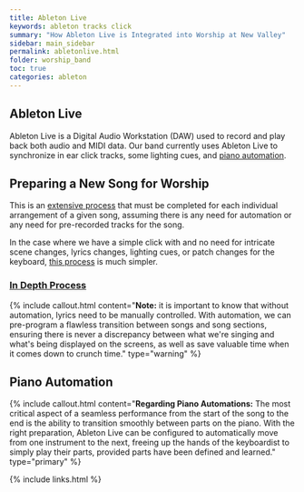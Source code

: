 ```yaml
---
title: Ableton Live
keywords: ableton tracks click
summary: "How Ableton Live is Integrated into Worship at New Valley"
sidebar: main_sidebar
permalink: abletonlive.html
folder: worship_band
toc: true
categories: ableton
---
```


## Ableton Live

Ableton Live is a Digital Audio Workstation (DAW) used to record and play back both audio and MIDI data.  Our band currently uses Ableton Live to synchronize in ear click tracks, some lighting cues, and [piano automation](#piano-automation).

## Preparing a New Song for Worship

This is an [extensive process](preparingasongforworship.html) that must be completed for each individual arrangement of a given song, assuming there is any need for automation or any need for pre-recorded tracks for the song.

In the case where we have a simple click with and no need for intricate scene changes, lyrics changes, lighting cues, or patch changes for the keyboard, [this process](brokenlink.html) is much simpler.

### [In Depth Process](preparingasongforworship.html)

{% include callout.html content="<strong>Note:</strong> it is important to know that without automation, lyrics need to be manually controlled.  With automation, we can pre-program a flawless transition between songs and song sections, ensuring there is never a discrepancy between what we're singing and what's being displayed on the screens, as well as save valuable time when it comes down to crunch time." type="warning" %}

## Piano Automation

{% include callout.html content="<strong>Regarding Piano Automations:</strong> The most critical aspect of a seamless performance from the start of the song to the end is the ability to transition smoothly between parts on the piano.  With the right preparation, Ableton Live can be configured to automatically move from one instrument to the next, freeing up the hands of the keyboardist to simply play their parts, provided parts have been defined and learned." type="primary" %}

{% include links.html %}
